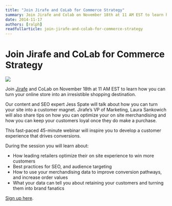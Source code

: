 ```yaml
---
title: "Join Jirafe and CoLab for Commerce Strategy"
summary: Join Jirafe and Colab on November 18th at 11 AM EST to learn how you can turn your online store into an irresistible shopping destination.
date: 2014-11-17
authors: [ralph]
readfullarticle: join-jirafe-and-colab-for-commerce-strategy
---
```


# Join Jirafe and CoLab for Commerce Strategy

<a href="https://jirafe.com/article-ecommerce-customer-acquisition-decoded"><img src="/assets/img/blog/2014-11-17.png" class="center-element"></a>

Join <a href="http://jirafe.com/">Jirafe</a> and CoLab on November 18th at 11 AM EST to learn how you can turn your online store into an irresistible shopping destination.

Our content and SEO expert Jess Spate will talk about how you can turn your site into a customer magnet. Jirafe’s VP of Marketing, Laura Sankowich will also share tips on how you can optimize your on site merchandising and how you can keep your customers loyal once they do make a purchase.

This fast-paced 45-minute webinar will inspire you to develop a customer experience that drives conversions.

During the session you will learn about:
* How leading retailers optimize their on site experience to win more customers
* Best practices for SEO, and audience targeting
* How to use your merchandising data to improve conversion pathways, and increase order values
* What your data can tell you about retaining your customers and turning them into brand fanatics

[Sign up here](https://attendee.gotowebinar.com/register/6441163778334584065?hsCtaTracking=8e202cde-209b-4631-88ff-474ea3bd4a7c%7Cd7accbe2-6881-455a-8775-c4ba6edcdc0c&utm_campaign=Commerce%20Strategy%20Demand%20Gen_Sept/Oct%202014&_hsenc=p2ANqtz-9hxoSk4_rbtwNzUo9801bFkiljcyzIGeqH8bidO0-swYRkuQlbAXi5cKFobzrE8GiNf5ocjKq78y7pcpYOaTvBpW4ahLHyXO6g2yRyeS2VVKe14YM&utm_medium=email&utm_source=hs_email&_hsmi=14888422).
